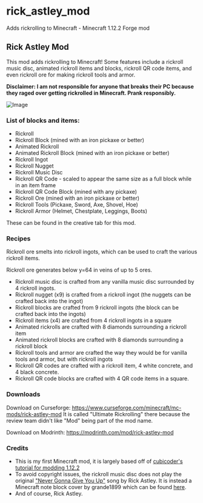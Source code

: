 # rick_astley_mod
 Adds rickrolling to Minecraft - Minecraft 1.12.2 Forge mod

## Rick Astley Mod
This mod adds rickrolling to Minecraft! Some features include a rickroll music disc, animated rickroll items and blocks, rickroll QR code items, and even rickroll ore for making rickroll tools and armor.

****Disclaimer: I am not responsible for anyone that breaks their PC because they raged over getting rickrolled in Minecraft. Prank responsibly.****

![Image](https://i.imgur.com/M4XhKjC.png)

### List of blocks and items:
- Rickroll
- Rickroll Block (mined with an iron pickaxe or better)
- Animated Rickroll
- Animated Rickroll Block (mined with an iron pickaxe or better)
- Rickroll Ingot
- Rickroll Nugget
- Rickroll Music Disc
- Rickroll QR Code - scaled to appear the same size as a full block while in an item frame
- Rickroll QR Code Block (mined with any pickaxe)
- Rickroll Ore (mined with an iron pickaxe or better)
- Rickroll Tools (Pickaxe, Sword, Axe, Shovel, Hoe)
- Rickroll Armor (Helmet, Chestplate, Leggings, Boots)

These can be found in the creative tab for this mod.

### Recipes
Rickroll ore smelts into rickroll ingots, which can be used to craft the various rickroll items.

Rickroll ore generates below y=64 in veins of up to 5 ores.

- Rickroll music disc is crafted from any vanilla music disc surrounded by 4 rickroll ingots.
- Rickroll nugget (x9) is crafted from a rickroll ingot (the nuggets can be crafted back into the ingot)
- Rickroll blocks are crafted from 9 rickroll ingots (the block can be crafted back into the ingots)
- Rickroll items (x4) are crafted from 4 rickroll ingots in a square
- Animated rickrolls are crafted with 8 diamonds surrounding a rickroll item
- Animated rickroll blocks are crafted with 8 diamonds surrounding a rickroll block
- Rickroll tools and armor are crafted the way they would be for vanilla tools and armor, but with rickroll ingots
- Rickroll QR codes are crafted with a rickroll item, 4 white concrete, and 4 black concrete.
- Rickroll QR code blocks are crafted with 4 QR code items in a square.

### Downloads
Download on Curseforge: https://www.curseforge.com/minecraft/mc-mods/rick-astley-mod
It is called "Ultimate Rickrolling" there because the review team didn't like "Mod" being part of the mod name.

Download on Modrinth: https://modrinth.com/mod/rick-astley-mod

### Credits
- This is my first Minecraft mod, it is largely based off of [cubicoder's tutorial for modding 1.12.2](https://cubicoder.github.io/tutorials/1-12-2/tutorials/)
- To avoid copyright issues, the rickroll music disc does not play the original ["Never Gonna Give You Up"](https://youtu.be/dQw4w9WgXcQ) song by Rick Astley. It is instead a Minecraft note block cover by grande1899 which can be found [here](https://youtu.be/lXCCv8MEYiU).
- And of course, Rick Astley.
